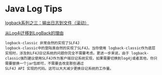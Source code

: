 # Java Log Tips
[logback系列之三：输出日志到文件（滚动） ]("http://czj4451.iteye.com/blog/1975937")

[从Log4j迁移到LogBack的理由]("http://www.oschina.net/translate/reasons-to-prefer-logbak-over-log4j")


	logback-classic 非常自然的实现了SLF4J
	logback-classic中的登陆类自然的实现了SLF4J。当你使用 logback-classic作为底层实现时，涉及到LF4J日记系统的问题你完全不需要考虑。更进一步来说，由于 logback-classic强烈建议使用SLF4J作为客户端日记系统实现，如果需要切换到log4j或者其他，你只需要替换一个jar包即可，不需要去改变那些通过
	SLF4J API 实现的代码。这可以大大减少更换日记系统的工作量。